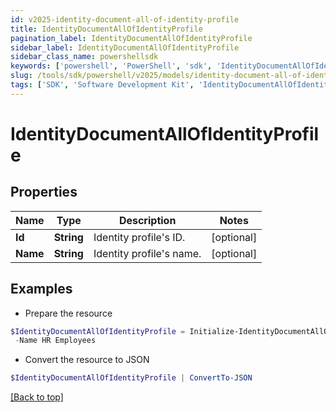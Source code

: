 ```yaml
---
id: v2025-identity-document-all-of-identity-profile
title: IdentityDocumentAllOfIdentityProfile
pagination_label: IdentityDocumentAllOfIdentityProfile
sidebar_label: IdentityDocumentAllOfIdentityProfile
sidebar_class_name: powershellsdk
keywords: ['powershell', 'PowerShell', 'sdk', 'IdentityDocumentAllOfIdentityProfile', 'V2025IdentityDocumentAllOfIdentityProfile'] 
slug: /tools/sdk/powershell/v2025/models/identity-document-all-of-identity-profile
tags: ['SDK', 'Software Development Kit', 'IdentityDocumentAllOfIdentityProfile', 'V2025IdentityDocumentAllOfIdentityProfile']
---
```



# IdentityDocumentAllOfIdentityProfile

## Properties

Name | Type | Description | Notes
------------ | ------------- | ------------- | -------------
**Id** | **String** | Identity profile's ID. | [optional] 
**Name** | **String** | Identity profile's name. | [optional] 

## Examples

- Prepare the resource
```powershell
$IdentityDocumentAllOfIdentityProfile = Initialize-IdentityDocumentAllOfIdentityProfile  -Id 3bc8ad26b8664945866b31339d1ff7d2 `
 -Name HR Employees
```

- Convert the resource to JSON
```powershell
$IdentityDocumentAllOfIdentityProfile | ConvertTo-JSON
```


[[Back to top]](#) 

